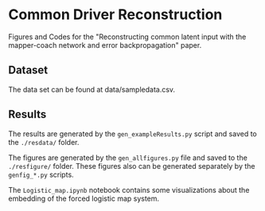 # Common Driver Reconstruction

Figures and Codes for the "Reconstructing common latent input with the mapper-coach network and error backpropagation" paper.

## Dataset
The data set can be found at data/sampledata.csv.

## Results

The results are generated by the ```gen_exampleResults.py``` script and saved to the ```./resdata/``` folder.

The figures are generated by the ```gen_allfigures.py``` file and saved to the ```./resfigure/``` folder. These figures also can be generated separately by the ```genfig_*.py``` scripts.

The ```Logistic_map.ipynb``` notebook contains some visualizations about the embedding of the forced logistic map system.